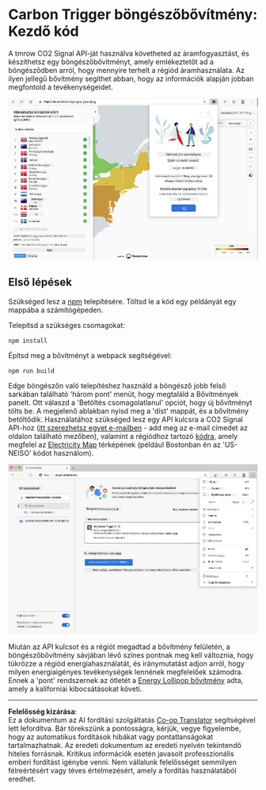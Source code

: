 <!--
CO_OP_TRANSLATOR_METADATA:
{
  "original_hash": "26fd39046d264ba185dcb086d3a8cf3e",
  "translation_date": "2025-08-28T03:45:07+00:00",
  "source_file": "5-browser-extension/start/README.md",
  "language_code": "hu"
}
-->
# Carbon Trigger böngészőbővítmény: Kezdő kód

A tmrow CO2 Signal API-ját használva követheted az áramfogyasztást, és készíthetsz egy böngészőbővítményt, amely emlékeztetőt ad a böngésződben arról, hogy mennyire terhelt a régiód áramhasználata. Az ilyen jellegű bővítmény segíthet abban, hogy az információk alapján jobban megfontold a tevékenységeidet.

![bővítmény képernyőkép](../../../../translated_images/extension-screenshot.0e7f5bfa110e92e3875e1bc9405edd45a3d2e02963e48900adb91926a62a5807.hu.png)

## Első lépések

Szükséged lesz a [npm](https://npmjs.com) telepítésére. Töltsd le a kód egy példányát egy mappába a számítógépeden.

Telepítsd a szükséges csomagokat:

```
npm install
```

Építsd meg a bővítményt a webpack segítségével:

```
npm run build
```

Edge böngészőn való telepítéshez használd a böngésző jobb felső sarkában található 'három pont' menüt, hogy megtaláld a Bővítmények panelt. Ott válaszd a 'Betöltés csomagolatlanul' opciót, hogy új bővítményt tölts be. A megjelenő ablakban nyisd meg a 'dist' mappát, és a bővítmény betöltődik. Használatához szükséged lesz egy API kulcsra a CO2 Signal API-hoz ([itt szerezhetsz egyet e-mailben](https://www.co2signal.com/) - add meg az e-mail címedet az oldalon található mezőben), valamint a régiódhoz tartozó [kódra](http://api.electricitymap.org/v3/zones), amely megfelel az [Electricity Map](https://www.electricitymap.org/map) térképének (például Bostonban én az 'US-NEISO' kódot használom).

![telepítés](../../../../translated_images/install-on-edge.78634f02842c48283726c531998679a6f03a45556b2ee99d8ff231fe41446324.hu.png)

Miután az API kulcsot és a régiót megadtad a bővítmény felületén, a böngészőbővítmény sávjában lévő színes pontnak meg kell változnia, hogy tükrözze a régiód energiahasználatát, és iránymutatást adjon arról, hogy milyen energiaigényes tevékenységek lennének megfelelőek számodra. Ennek a 'pont' rendszernek az ötletét a [Energy Lollipop bővítmény](https://energylollipop.com/) adta, amely a kaliforniai kibocsátásokat követi.

---

**Felelősség kizárása**:  
Ez a dokumentum az AI fordítási szolgáltatás [Co-op Translator](https://github.com/Azure/co-op-translator) segítségével lett lefordítva. Bár törekszünk a pontosságra, kérjük, vegye figyelembe, hogy az automatikus fordítások hibákat vagy pontatlanságokat tartalmazhatnak. Az eredeti dokumentum az eredeti nyelvén tekintendő hiteles forrásnak. Kritikus információk esetén javasolt professzionális emberi fordítást igénybe venni. Nem vállalunk felelősséget semmilyen félreértésért vagy téves értelmezésért, amely a fordítás használatából eredhet.